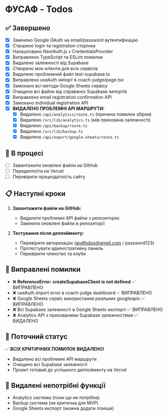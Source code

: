 # ФУСАФ - Todos

## ✅ Завершено
- [x] Замінено Google OAuth на email/password аутентифікацію
- [x] Створено login та registration сторінки
- [x] Налаштовано NextAuth.js з CredentialsProvider
- [x] Виправлено TypeScript та ESLint помилки
- [x] Видалено залежності від Supabase
- [x] Створено мок клієнти для всіх сервісів
- [x] Видалено проблемний файл test-supabase.ts
- [x] Виправлено useAuth імпорт в coach-judge/page.tsx
- [x] Замокано всі методи Google Sheets сервісу
- [x] Очищено всі файли від справжніх Supabase імпортів
- [x] Виправлено email registration confirmation API
- [x] Замокано individual registration API
- [x] **ВИДАЛЕНО ПРОБЛЕМНІ API МАРШРУТИ:**
  - [x] Видалено `/api/analytics/route.ts` (причина помилки збірки)
  - [x] Видалено `/src/lib/analytics.ts` (мів прихована залежності)
  - [x] Видалено `/api/backup/route.ts`
  - [x] Видалено `/src/lib/backup.ts`
  - [x] Видалено `/api/export/google-sheets/route.ts`

## 🔄 В процесі
- [ ] Завантажити оновлені файли на GitHub
- [ ] Передеплоїти на Vercel
- [ ] Перевірити працездатність сайту

## 📋 Наступні кроки
1. **Завантажити файли на GitHub:**
   - Видалити проблемні API файли з репозиторію
   - Замінити оновлені файли в репозиторії

2. **Тестування після деплойменту:**
   - Перевірити авторизацію (andfedos@gmail.com / password123)
   - Протестувати адміністративну панель
   - Перевірити членство та клуби

## 🐛 Виправлені помилки
- ❌ **ReferenceError: createSupabaseClient is not defined** ✅ ВИПРАВЛЕНО
- ❌ useAuth import error в coach-judge dashboard ✅ ВИПРАВЛЕНО
- ❌ Google Sheets сервіс використання реальних googleapis ✅ ВИПРАВЛЕНО
- ❌ Всі Supabase залежності в Google Sheets експорті ✅ ВИПРАВЛЕНО
- ❌ Analytics API з прихованими Supabase залежностями ✅ ВИДАЛЕНО

## 🎯 Поточний статус
✅ **ВСІХ КРИТИЧНИХ ПОМИЛОК ВИДАЛЕНО!**
- Видалено всі проблемні API маршрути
- Очищено всі Supabase залежності
- Проект готовий до успішного деплойменту на Vercel

## 📝 Видалені непотрібні функції
- Analytics система (поки що не потрібна)
- Backup система (не критична для MVP)
- Google Sheets експорт (можна додати пізніше)
